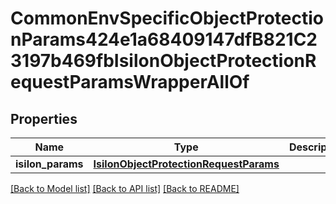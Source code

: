 # CommonEnvSpecificObjectProtectionParams424e1a68409147dfB821C23197b469fbIsilonObjectProtectionRequestParamsWrapperAllOf


## Properties
Name | Type | Description | Notes
------------ | ------------- | ------------- | -------------
**isilon_params** | [**IsilonObjectProtectionRequestParams**](IsilonObjectProtectionRequestParams.md) |  | [optional] 

[[Back to Model list]](../README.md#documentation-for-models) [[Back to API list]](../README.md#documentation-for-api-endpoints) [[Back to README]](../README.md)



